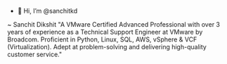 - 👋 Hi, I’m @sanchitkd

~ Sanchit Dikshit
"A VMware Certified Advanced Professional with over 3 years of experience as a Technical Support Engineer at VMware by Broadcom.
Proficient in Python, Linux, SQL, AWS, vSphere & VCF (Virtualization). Adept at problem-solving and delivering high-quality customer service."
